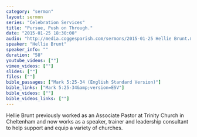 ```yaml
---
category: "sermon"
layout: sermon
series: "Celebration Services"
title: "Pursue, Push on Through."
date: "2015-01-25 18:30:00"
audio: "http://media.coggesparish.com/sermons/2015-01-25 Hellie Brunt.mp3"
speaker: "Hellie Brunt"
speaker_info: ""
duration: "58"
youtube_videos: [""]
vimeo_videos: [""]
slides: [""]
files: [""]
bible_passages: ["Mark 5:25-34 (English Standard Version)"]
bible_links: ["Mark 5:25-34&amp;version=ESV"]
bible_videos: [""]
bible_videos_links: [""]
---
```


Hellie Brunt previously worked as an Associate Pastor at Trinity Church in Cheltenham and now works as a speaker, trainer and leadership consultant to help support and equip a variety of churches.
